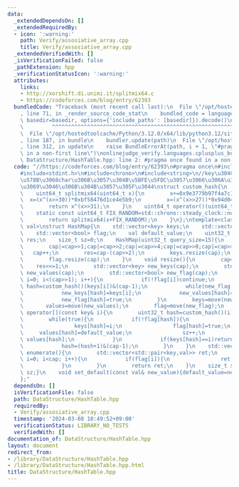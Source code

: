 ```yaml
---
data:
  _extendedDependsOn: []
  _extendedRequiredBy:
  - icon: ':warning:'
    path: Verify/assosiative_array.cpp
    title: Verify/assosiative_array.cpp
  _extendedVerifiedWith: []
  _isVerificationFailed: false
  _pathExtension: hpp
  _verificationStatusIcon: ':warning:'
  attributes:
    links:
    - http://xorshift.di.unimi.it/splitmix64.c
    - https://codeforces.com/blog/entry/62393
  bundledCode: "Traceback (most recent call last):\n  File \"/opt/hostedtoolcache/Python/3.12.0/x64/lib/python3.12/site-packages/onlinejudge_verify/documentation/build.py\"\
    , line 71, in _render_source_code_stat\n    bundled_code = language.bundle(stat.path,\
    \ basedir=basedir, options={'include_paths': [basedir]}).decode()\n          \
    \         ^^^^^^^^^^^^^^^^^^^^^^^^^^^^^^^^^^^^^^^^^^^^^^^^^^^^^^^^^^^^^^^^^^^^^^^^^^^^^^^^^\n\
    \  File \"/opt/hostedtoolcache/Python/3.12.0/x64/lib/python3.12/site-packages/onlinejudge_verify/languages/cplusplus.py\"\
    , line 187, in bundle\n    bundler.update(path)\n  File \"/opt/hostedtoolcache/Python/3.12.0/x64/lib/python3.12/site-packages/onlinejudge_verify/languages/cplusplus_bundle.py\"\
    , line 312, in update\n    raise BundleErrorAt(path, i + 1, \"#pragma once found\
    \ in a non-first line\")\nonlinejudge_verify.languages.cplusplus_bundle.BundleErrorAt:\
    \ DataStructure/HashTable.hpp: line 2: #pragma once found in a non-first line\n"
  code: "//https://codeforces.com/blog/entry/62393\n#pragma once\n#include<vector>\n\
    #include<stdint.h>\n#include<chrono>\n#include<string>\n//key\u304C\u6574\u6570\
    \u578B\u3068char\u306B\u3057\u304B\u5BFE\u5FDC\u3057\u3066\u306A\u3044\u306E\u3092\
    \u3069\u3046\u306B\u304B\u3057\u305F\u3044\nstruct custom_hash{\n    //http://xorshift.di.unimi.it/splitmix64.c\n\
    \    uint64_t splitmix64(uint64_t x){\n        x+=0x9e3779b97f4a7c15;\n      \
    \  x=(x^(x>>30))*0xbf58476d1ce4e5b9;\n        x=(x^(x>>27))*0x94d049bb133111eb;\n\
    \        return x^(x>>31);\n    }\n    uint64_t operator()(uint64_t x){\n    \
    \    static const uint64_t FIX_RANDOM=std::chrono::steady_clock::now().time_since_epoch().count();\n\
    \        return splitmix64(x+FIX_RANDOM);\n    }\n};\ntemplate<class key,class\
    \ val>\nstruct HashMap{\n    std::vector<key> keys;\n    std::vector<val> values;\n\
    \    std::vector<bool> flag;\n    val default_value;\n    uint32_t cap;\n    uint32_t\
    \ res;\n    size_t sz=0;\n    HashMap(uint32_t query_size=15){\n        cap=query_size;\n\
    \        cap|=cap>>1;cap|=cap>>2;cap|=cap>>4;cap|=cap>>8;cap|=cap>>16;\n     \
    \   cap++;\n        res=cap-(cap>>2);\n        keys.resize(cap);\n        values.resize(cap);\n\
    \        flag.resize(cap);\n    }\n    void resize(){\n        cap<<=1;\n    \
    \    res<<=1;\n        std::vector<key> new_keys(cap);\n        std::vector<val>\
    \ new_values(cap);\n        std::vector<bool> new_flag(cap);\n        for(int\
    \ i=0; i<(cap>>1); i++){\n            if(!flag[i])continue;\n            uint32_t\
    \ hash=custom_hash()(keys[i])&(cap-1);\n            while(new_flag[hash])hash=(hash+1)&(cap-1);;\n\
    \            new_keys[hash]=keys[i];\n            new_values[hash]=values[i];\n\
    \            new_flag[hash]=true;\n        }\n        keys=move(new_keys);\n \
    \       values=move(new_values);\n        flag=move(new_flag);\n    }\n    val&\
    \ operator[](const key& i){\n        uint32_t hash=custom_hash()(i)&(cap-1);\n\
    \        while(true){\n            if(!flag[hash]){\n                if(res<=sz)resize();\n\
    \                keys[hash]=i;\n                flag[hash]=true;\n           \
    \     values[hash]=default_value;\n                sz++;\n                return\
    \ values[hash];\n            }\n            if(keys[hash]==i)return values[hash];\n\
    \            hash=(hash+1)&(cap-1);\n        }\n    }\n    std::vector<std::pair<key,val>>\
    \ enumerate(){\n        std::vector<std::pair<key,val>> ret;\n        for(int\
    \ i=0; i<cap; i++){\n            if(flag[i]){\n                ret.emplace_back(keys[i],values[i]);\n\
    \            }\n        }\n        return ret;\n    }\n    size_t size(){return\
    \ sz;}\n    void set_default(const val& new_value){default_value=new_value;}\n\
    };"
  dependsOn: []
  isVerificationFile: false
  path: DataStructure/HashTable.hpp
  requiredBy:
  - Verify/assosiative_array.cpp
  timestamp: '2024-03-08 10:49:52+09:00'
  verificationStatus: LIBRARY_NO_TESTS
  verifiedWith: []
documentation_of: DataStructure/HashTable.hpp
layout: document
redirect_from:
- /library/DataStructure/HashTable.hpp
- /library/DataStructure/HashTable.hpp.html
title: DataStructure/HashTable.hpp
---
```

